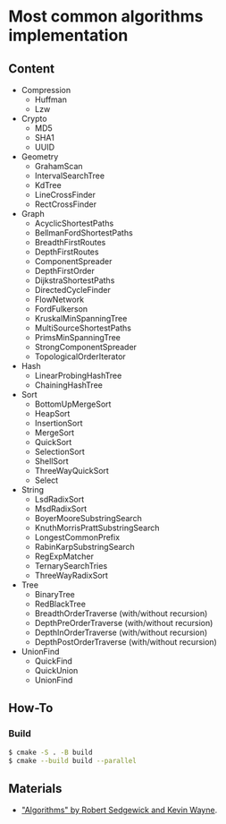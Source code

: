 # Most common algorithms implementation

## Content

* Compression
    * Huffman
    * Lzw
* Crypto
    * MD5
    * SHA1
    * UUID
* Geometry
    * GrahamScan
    * IntervalSearchTree
    * KdTree
    * LineCrossFinder
    * RectCrossFinder
* Graph
    * AcyclicShortestPaths 
    * BellmanFordShortestPaths
    * BreadthFirstRoutes
    * DepthFirstRoutes
    * ComponentSpreader
    * DepthFirstOrder
    * DijkstraShortestPaths
    * DirectedCycleFinder
    * FlowNetwork
    * FordFulkerson
    * KruskalMinSpanningTree
    * MultiSourceShortestPaths
    * PrimsMinSpanningTree
    * StrongComponentSpreader
    * TopologicalOrderIterator
* Hash
    * LinearProbingHashTree
    * ChainingHashTree
* Sort
    * BottomUpMergeSort
    * HeapSort
    * InsertionSort
    * MergeSort
    * QuickSort
    * SelectionSort
    * ShellSort
    * ThreeWayQuickSort
    * Select
* String
    * LsdRadixSort
    * MsdRadixSort
    * BoyerMooreSubstringSearch
    * KnuthMorrisPrattSubstringSearch
    * LongestCommonPrefix
    * RabinKarpSubstringSearch
    * RegExpMatcher
    * TernarySearchTries
    * ThreeWayRadixSort
* Tree
    * BinaryTree
    * RedBlackTree
    * BreadthOrderTraverse (with/without recursion)
    * DepthPreOrderTraverse (with/without recursion)
    * DepthInOrderTraverse (with/without recursion)
    * DepthPostOrderTraverse (with/without recursion)
* UnionFind
    * QuickFind
    * QuickUnion
    * UnionFind

## How-To

### Build

```bash
$ cmake -S . -B build
$ cmake --build build --parallel
```

## Materials

+ ["Algorithms" by Robert Sedgewick and Kevin Wayne](https://algs4.cs.princeton.edu).
